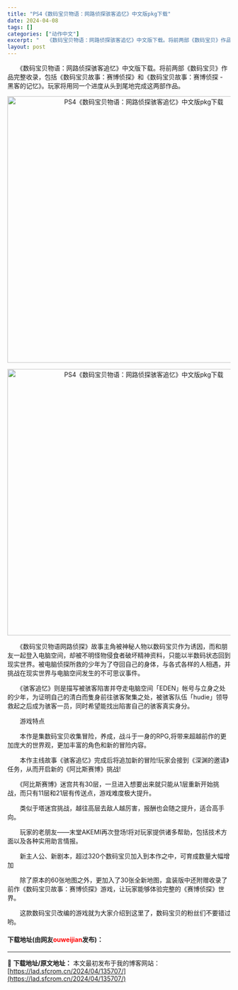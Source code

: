```yaml
---
title: "PS4《数码宝贝物语：网路侦探骇客追忆》中文版pkg下载"
date: 2024-04-08
tags: []
categories: ["动作中文"]
excerpt: "　　《数码宝贝物语：网路侦探骇客追忆》中文版下载。将前两部《数码宝贝》作品完整收录，包括《数码宝贝故事：赛博侦探》和《数码宝贝故事：赛博侦探 - 黑客的记忆》。玩家将用同一个进度从头到尾地完成这两部作品。 　　《数码宝贝物语网路侦探》故事主角被神秘人物以数码宝贝作为诱因，而和朋友一起登入电脑空间，却&hellip;"
layout: post
---
```


 <p>　　《数码宝贝物语：网路侦探骇客追忆》中文版下载。将前两部《数码宝贝》作品完整收录，包括《数码宝贝故事：赛博侦探》和《数码宝贝故事：赛博侦探 - 黑客的记忆》。玩家将用同一个进度从头到尾地完成这两部作品。</p> <p align="center"><img align="" border="0" src="https://lad.sfcrom.cn/wp-content/uploads/2024/04/20240408_66135825394c0.webp" width="600" alt="PS4《数码宝贝物语：网路侦探骇客追忆》中文版pkg下载" /></p> <p align="center"><img align="" border="0" src="https://lad.sfcrom.cn/wp-content/uploads/2024/04/20240408_66135825979ef.webp" width="600" alt="PS4《数码宝贝物语：网路侦探骇客追忆》中文版pkg下载" /></p> <p>　　《数码宝贝物语网路侦探》故事主角被神秘人物以数码宝贝作为诱因，而和朋友一起登入电脑空间，却被不明怪物侵食者破坏精神资料，只能以半数码状态回到现实世界。被电脑侦探所救的少年为了夺回自己的身体，与各式各样的人相遇，并挑战在现实世界与电脑空间发生的不可思议事件。</p> <p>　　《骇客追忆》则是描写被骇客陷害并夺走电脑空间「EDEN」帐号与立身之处的少年，为证明自己的清白而隻身前往骇客聚集之处，被骇客队伍「hudie」领导救起之后成为骇客一员，同时希望能找出陷害自己的骇客真实身分。</p> <p>　　游戏特点</p> <p>　　本作是集数码宝贝收集冒险，养成，战斗于一身的RPG,将带来超越前作的更加庞大的世界观，更加丰富的角色和新的冒险内容。</p> <p>　　本作主线故事《骇客追忆》完成后将追加新的冒险!玩家会接到《深渊的邀请》任务，从而开启新的《阿比斯赛博》挑战!</p> <p>　　《阿比斯赛博》迷宫共有30层，一旦进入想要出来就只能从1层重新开始挑战，而只有11层和21层有传送点，游戏难度极大提升。</p> <p>　　类似于塔迷宫挑战，越往高层去敌人越厉害，报酬也会随之提升，适合高手向。</p> <p>　　玩家的老朋友&mdash;&mdash;末堂AKEMI再次登场!将对玩家提供诸多帮助，包括技术方面以及各种实用助言情报。</p> <p>　　新主人公、新剧本，超过320个数码宝贝加入到本作之中，可育成数量大幅增加</p> <p>　　除了原本的60张地图之外，更加入了30张全新地图，盒装版中还附赠收录了前作《数码宝贝故事：赛博侦探》游戏，让玩家能够体验完整的《赛博侦探》世界。</p> <p>　　这款数码宝贝改编的游戏就为大家介绍到这里了，数码宝贝的粉丝们不要错过哟。</p> <p><h4>下载地址(由网友<font color="red">ouweijian</font>发布)：</h4></p> 

---
📖 **下载地址/原文地址：** 本文最初发布于我的博客网站：[https://lad.sfcrom.cn/2024/04/135707/](https://lad.sfcrom.cn/2024/04/135707/)
